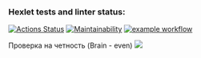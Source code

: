 ### Hexlet tests and linter status:
[![Actions Status](https://github.com/yAmsky1/python-project-lvl1/workflows/hexlet-check/badge.svg)](https://github.com/yAmsky1/python-project-lvl1/actions)
[![Maintainability](https://api.codeclimate.com/v1/badges/a99a88d28ad37a79dbf6/maintainability)](https://codeclimate.com/github/yAmsky1/python-project-lvl1/maintainability)
[![example workflow](https://github.com/yamsky1/python-project-lvl1/actions/workflows/linter/badge.svg)](https://github.com/yAmsky1/python-project-lvl1/actions)

Проверка на четность (Brain - even)
<a href="https://asciinema.org/a/iYHunqxXLX1QNKr4lrYoWgF3k" target="_blank"><img src="https://asciinema.org/a/iYHunqxXLX1QNKr4lrYoWgF3k.svg" /></a>